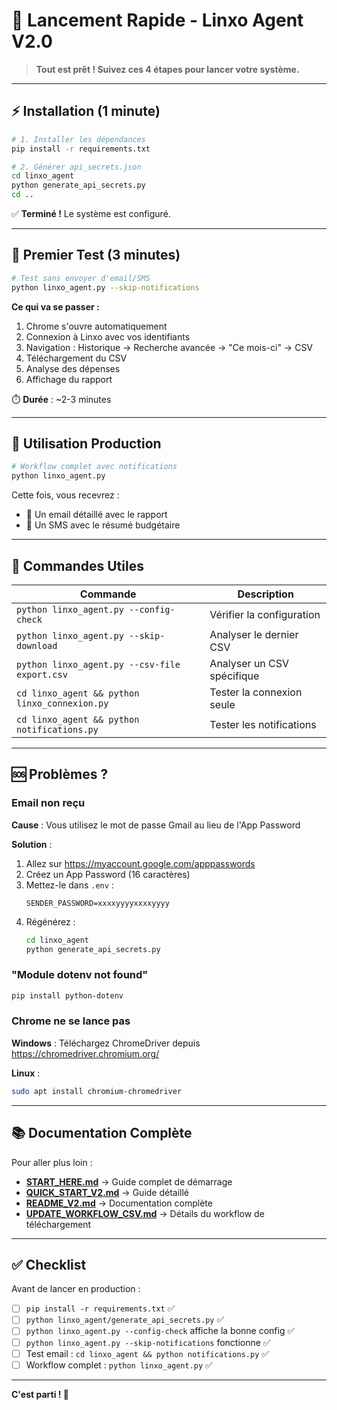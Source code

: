 # 🚀 Lancement Rapide - Linxo Agent V2.0

> **Tout est prêt ! Suivez ces 4 étapes pour lancer votre système.**

---

## ⚡ Installation (1 minute)

```bash
# 1. Installer les dépendances
pip install -r requirements.txt

# 2. Générer api_secrets.json
cd linxo_agent
python generate_api_secrets.py
cd ..
```

✅ **Terminé !** Le système est configuré.

---

## 🧪 Premier Test (3 minutes)

```bash
# Test sans envoyer d'email/SMS
python linxo_agent.py --skip-notifications
```

**Ce qui va se passer :**
1. Chrome s'ouvre automatiquement
2. Connexion à Linxo avec vos identifiants
3. Navigation : Historique → Recherche avancée → "Ce mois-ci" → CSV
4. Téléchargement du CSV
5. Analyse des dépenses
6. Affichage du rapport

⏱️ **Durée** : ~2-3 minutes

---

## 🎯 Utilisation Production

```bash
# Workflow complet avec notifications
python linxo_agent.py
```

Cette fois, vous recevrez :
- 📧 Un email détaillé avec le rapport
- 📱 Un SMS avec le résumé budgétaire

---

## 🧰 Commandes Utiles

| Commande | Description |
|----------|-------------|
| `python linxo_agent.py --config-check` | Vérifier la configuration |
| `python linxo_agent.py --skip-download` | Analyser le dernier CSV |
| `python linxo_agent.py --csv-file export.csv` | Analyser un CSV spécifique |
| `cd linxo_agent && python linxo_connexion.py` | Tester la connexion seule |
| `cd linxo_agent && python notifications.py` | Tester les notifications |

---

## 🆘 Problèmes ?

### Email non reçu

**Cause** : Vous utilisez le mot de passe Gmail au lieu de l'App Password

**Solution** :
1. Allez sur https://myaccount.google.com/apppasswords
2. Créez un App Password (16 caractères)
3. Mettez-le dans `.env` :
   ```
   SENDER_PASSWORD=xxxxyyyyxxxxyyyy
   ```
4. Régénérez :
   ```bash
   cd linxo_agent
   python generate_api_secrets.py
   ```

### "Module dotenv not found"

```bash
pip install python-dotenv
```

### Chrome ne se lance pas

**Windows** : Téléchargez ChromeDriver depuis https://chromedriver.chromium.org/

**Linux** :
```bash
sudo apt install chromium-chromedriver
```

---

## 📚 Documentation Complète

Pour aller plus loin :
- **[START_HERE.md](START_HERE.md)** → Guide complet de démarrage
- **[QUICK_START_V2.md](QUICK_START_V2.md)** → Guide détaillé
- **[README_V2.md](README_V2.md)** → Documentation complète
- **[UPDATE_WORKFLOW_CSV.md](UPDATE_WORKFLOW_CSV.md)** → Détails du workflow de téléchargement

---

## ✅ Checklist

Avant de lancer en production :

- [ ] `pip install -r requirements.txt` ✅
- [ ] `python linxo_agent/generate_api_secrets.py` ✅
- [ ] `python linxo_agent.py --config-check` affiche la bonne config ✅
- [ ] `python linxo_agent.py --skip-notifications` fonctionne ✅
- [ ] Test email : `cd linxo_agent && python notifications.py` ✅
- [ ] Workflow complet : `python linxo_agent.py` ✅

---

**C'est parti ! 🎉**
